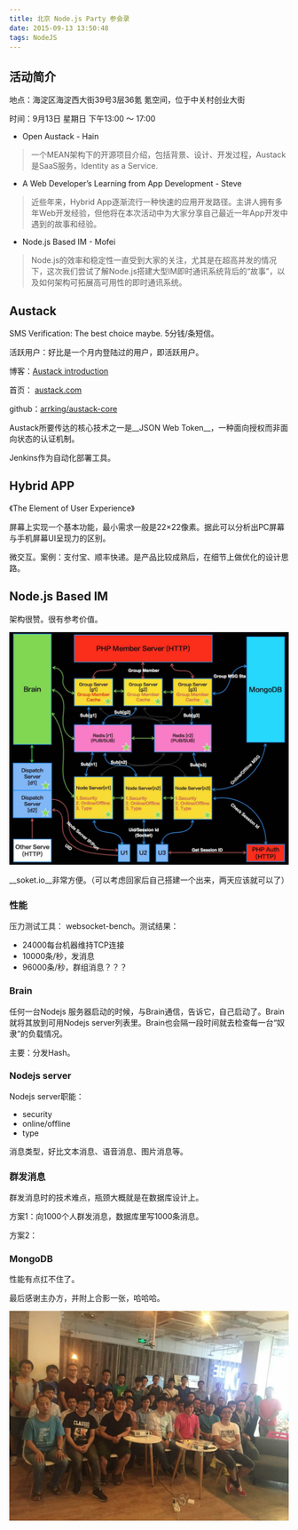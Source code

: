 ```yaml
---
title: 北京 Node.js Party 参会录
date: 2015-09-13 13:50:48
tags: NodeJS
---
```


## 活动简介

地点：海淀区海淀西大街39号3层36氪 氪空间，位于中关村创业大街

时间：9月13日 星期日 下午13:00 ～ 17:00

+ Open Austack - Hain
> 一个MEAN架构下的开源项目介绍，包括背景、设计、开发过程，Austack是SaaS服务，Identity as a Service.

+ A Web Developer’s Learning from App Development - Steve
> 近些年来，Hy‎brid App逐渐流行一种快速的应用开发路径。主讲人拥有多年Web开发经验，但他将在本次活动中为大家分享自己最近一年App开发中遇到的故事和经验。

+ Node.js Based IM - Mofei
> Node.js的效率和稳定性一直受到大家的关注，尤其是在超高并发的情况下，这次我们尝试了解Node.js搭建大型IM即时通讯系统背后的“故事”，以及如何架构可拓展高可用性的即时通讯系统。

<!-- more -->

## Austack
SMS Verification: The best choice maybe. 5分钱/条短信。

活跃用户：好比是一个月内登陆过的用户，即活跃用户。

博客：[Austack introduction](http://blog.austack.com/2015/08/16/austack-nodejs-ionic-2/)

首页： [austack.com](http://austack.com/)

github：[arrking/austack-core](https://github.com/arrking/austack-core)

Austack所要传达的核心技术之一是__JSON Web Token__，一种面向授权而非面向状态的认证机制。

Jenkins作为自动化部署工具。

## Hybrid APP

《The Element of User Experience》

屏幕上实现一个基本功能，最小需求一般是22×22像素。据此可以分析出PC屏幕与手机屏幕UI呈现力的区别。

微交互。案例：支付宝、顺丰快递。是产品比较成熟后，在细节上做优化的设计思路。

## Node.js Based IM

架构很赞。很有参考价值。

![socket.io-arch](/images/2015/09/socket.io-arch.jpg)

__soket.io__非常方便。（可以考虑回家后自己搭建一个出来，两天应该就可以了）

### 性能

压力测试工具： websocket-bench。测试结果：

+ 24000每台机器维持TCP连接
+ 10000条/秒，发消息
+ 96000条/秒，群组消息？？？

### Brain
任何一台Nodejs 服务器启动的时候，与Brain通信，告诉它，自己启动了。Brain就将其放到可用Nodejs server列表里。Brain也会隔一段时间就去检查每一台“奴隶”的负载情况。

主要：分发Hash。

### Nodejs server

Nodejs server职能：

+ security
+ online/offline
+ type

消息类型，好比文本消息、语音消息、图片消息等。

### 群发消息
群发消息时的技术难点，瓶颈大概就是在数据库设计上。

方案1：向1000个人群发消息，数据库里写1000条消息。

方案2：

### MongoDB
性能有点扛不住了。


最后感谢主办方，并附上合影一张，哈哈哈。

![合影](/images/2015/09/20150913-party-photo.jpg)
